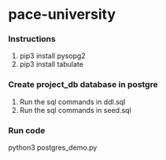 # pace-university

### Instructions

1. pip3 install pysopg2
2. pip3 install tabulate

### Create project_db database in postgre

1. Run the sql commands in ddl.sql
2. Run the sql commands in seed.sql

### Run code

python3 postgres_demo.py
